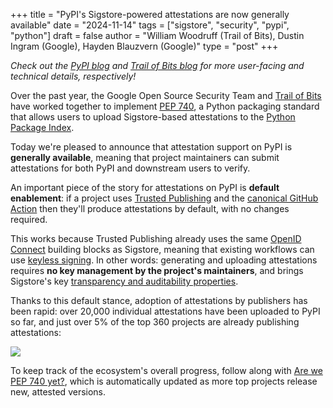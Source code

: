 +++
title = "PyPI's Sigstore-powered attestations are now generally available"
date = "2024-11-14"
tags = ["sigstore", "security", "pypi", "python"]
draft = false
author = "William Woodruff (Trail of Bits), Dustin Ingram (Google), Hayden Blauzvern (Google)"
type = "post"
+++

*Check out the [PyPI blog] and [Trail of Bits blog] for more user-facing and
technical details, respectively!*

Over the past year, the Google Open Source Security Team
and [Trail of Bits] have worked together to implement [PEP 740],
a Python packaging standard that allows users to upload Sigstore-based
attestations to the [Python Package Index].

Today we're pleased to announce that attestation support on PyPI is
**generally available**, meaning that project maintainers
can submit attestations for both PyPI and downstream users to verify.

An important piece of the story for attestations on PyPI is
**default enablement**: if a project uses [Trusted Publishing]
and the [canonical GitHub Action] then they'll produce
attestations by default, with no changes required.

This works because Trusted Publishing already uses the same [OpenID Connect]
building blocks as Sigstore, meaning that existing workflows can use
[keyless signing]. In other words: generating and uploading attestations
requires **no key management by the project's maintainers**, and brings
Sigstore's key [transparency and auditability properties].

Thanks to this default stance, adoption of attestations by publishers has been
rapid: over 20,000 individual attestations have been uploaded to PyPI so far,
and just over 5% of the top 360 projects are already publishing attestations:

![](/images/pep740.png)

To keep track of the ecosystem's overall progress, follow along with
[Are we PEP 740 yet?], which is automatically updated as more top projects
release new, attested versions.

[PyPI blog]: https://blog.pypi.org/posts/2024-11-14-pypi-now-supports-digital-attestations/

[Trail of Bits blog]: https://blog.trailofbits.com/2024/11/14/attestations-a-new-generation-of-signatures-on-pypi/

[Trail of Bits]: https://www.trailofbits.com/

[PEP 740]: https://peps.python.org/pep-0740/

[Python Package Index]: https://pypi.org

[Trusted Publishing]: https://docs.pypi.org/trusted-publishers/

[canonical GitHub Action]: https://github.com/pypa/gh-action-pypi-publish

[Are we PEP 740 yet?]: https://trailofbits.github.io/are-we-pep740-yet/

[OpenID Connect]: https://openid.net/developers/how-connect-works/

[keyless signing]: https://docs.sigstore.dev/cosign/signing/overview/

[transparency and auditability properties]: https://docs.sigstore.dev/logging/overview/
